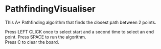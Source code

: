 # PathfindingVisualiser
This A* Pathfinding algorithm that finds the closest path between 2 points.

Press LEFT CLICK once to select start and a second time to select an end point.
Press SPACE to run the algorithm.  
Press C to clear the board.  
